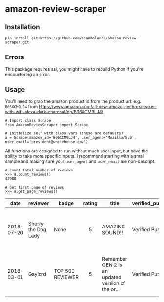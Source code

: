 # amazon-review-scraper

## Installation

```pip install git+https://github.com/seanmalone3/amazon-review-scraper.git```

## Errors

This package requires ssl, you might have to rebuild Python if you're encountering an error.

## Usage

You'll need to grab the amazon product id from the product url:
e.g. `B06XCM9LJ4` from https://www.amazon.com/all-new-amazon-echo-speaker-with-wifi-alexa-dark-charcoal/dp/B06XCM9LJ4/

```
# Import class Scrape
from AmazonReviewScraper import Scrape

# Initialize self with class vars (these are defaults)
a = Scrape(amazon_id='B06XCM9LJ4', user_agent='Mozilla/5.0', user_email='president@whitehouse.gov')
```

All functions are designed to run without much user input, but have the ability to take more specific inputs. I recommend starting with a small sample and making sure your `user_agent` and `user_email` are non-descript.

```
# Count total number of reviews
>>> a.count_reviews()
42980
```

```
# Get first page of reviews
>>> a.get_page_reviews()
```
|    date    | reviewer            | badge            | rating | title                                             | verified_purchase | product_type                              | helpful_votes | review                                            |
|:----------:|---------------------|------------------|:------:|---------------------------------------------------|-------------------|-------------------------------------------|---------------|---------------------------------------------------|
| 2018-07-20 | Sherry the Dog Lady | None             | 5      | AMAZING SOUND!!                                   | Verified Purchase | Color: Charcoal FabricConfiguration: Echo | 1278          | I got some smart plugs so that I could turn on... |
| 2018-03-01 | Gaylord             | TOP 500 REVIEWER | 5      | Remember GEN 2 is an updated version of the or... | Verified Purchase | Color: Charcoal FabricConfiguration: Echo | 4104          | Let me preface this review by revealing a few ... |


